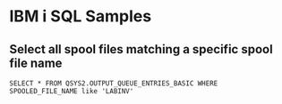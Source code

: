 # IBM i SQL Samples

## Select all spool files matching a specific spool file name
```
SELECT * FROM QSYS2.OUTPUT_QUEUE_ENTRIES_BASIC WHERE     
SPOOLED_FILE_NAME like 'LABINV'                          
```
